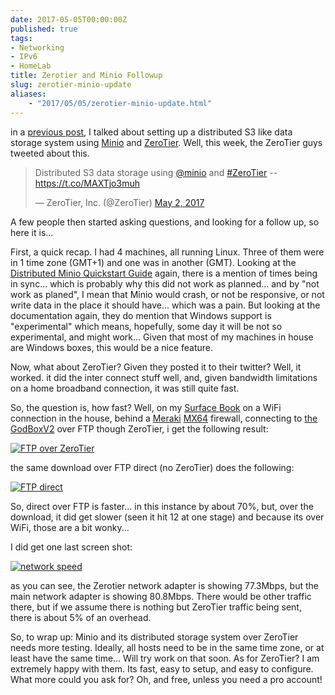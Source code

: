 ```yaml
---
date: 2017-05-05T00:00:00Z
published: true
tags:
- Networking
- IPv6
- HomeLab
title: Zerotier and Minio Followup
slug: zerotier-minio-update
aliases:
    - "2017/05/05/zerotier-minio-update.html"
---
```


in a [previous post][1], I talked about setting up a distributed S3 like data storage system using [Minio][6] and [ZeroTier][7]. Well, this week, the ZeroTier guys tweeted about this.

<blockquote class="twitter-tweet" data-lang="en"><p lang="en" dir="ltr">Distributed S3 data storage using <a href="https://twitter.com/Minio">@minio</a> and <a href="https://twitter.com/hashtag/ZeroTier?src=hash">#ZeroTier</a> -- <a href="https://t.co/MAXTjo3muh">https://t.co/MAXTjo3muh</a></p>&mdash; ZeroTier, Inc. (@ZeroTier) <a href="https://twitter.com/ZeroTier/status/859557214997970944">May 2, 2017</a></blockquote>
<script async src="//platform.twitter.com/widgets.js" charset="utf-8"></script>

A few people then started asking questions, and looking for a follow up, so here it is...

First, a quick recap. I had 4 machines, all running Linux. Three of them were in 1 time zone (GMT+1) and one was in another (GMT). Looking at the [Distributed Minio Quickstart Guide][4] again, there is a mention of times being in sync... which is probably why this did not work as planned... and by "not work as planed", I mean that Minio would crash, or not be responsive, or not write data in the place it should have... which was a pain. But looking at the documentation again, they do mention that Windows support is "experimental" which means, hopefully, some day it will be not so experimental, and might work... Given that most of my machines in house are Windows boxes, this would be a nice feature.

Now, what about ZeroTier? Given they posted it to their twitter? Well, it worked. it did the inter connect stuff well, and, given bandwidth limitations on a home broadband connection, it was still quite fast.

So, the question is, how fast? Well, on my [Surface Book][8] on a WiFi connection in the house, behind a [Meraki][2] [MX64][3] firewall, connecting to [the GodBoxV2][5] over FTP though ZeroTier, i get the following result:

[![FTP over ZeroTier](https://www.tiernanotoole.ie/post_images/2017/05/05/ftpdownload-zerotier-rs.png)](https://www.tiernanotoole.ie/post_images/2017/05/05/ftpdownload-zerotier.png)

the same download over FTP direct (no ZeroTier) does the following:

[![FTP direct](https://www.tiernanotoole.ie/post_images/2017/05/05/ftpdownload-direct-rs.png)](https://www.tiernanotoole.ie/post_images/2017/05/05/ftpdownload-direct.png)

So, direct over FTP is faster... in this instance by about 70%, but, over the download, it did get slower (seen it hit 12 at one stage) and because its over WiFi, those are a bit wonky... 

I did get one last screen shot:

[![network speed](https://www.tiernanotoole.ie/post_images/2017/05/05/networkseed-rs.png)](https://www.tiernanotoole.ie/post_images/2017/05/05/networkspeed.png)

as you can see, the Zerotier network adapter is showing 77.3Mbps, but the main network adapter is showing 80.8Mbps. There would be other traffic there, but if we assume there is nothing but ZeroTier traffic being sent, there is about 5% of an overhead. 

So, to wrap up: Minio and its distributed storage system over ZeroTier needs more testing. Ideally, all hosts need to be in the same time zone, or at least have the same time... Will try work on that soon. As for ZeroTier? I am extremely happy with them. Its fast, easy to setup, and easy to configure. What more could you ask for? Oh, and free, unless you need a pro account! 

[1]:https://www.tiernanotoole.ie/2017/01/19/distributed-s3-storage-minio-zerotier.html
[4]:https://docs.minio.io/docs/distributed-minio-quickstart-guide
[2]:http://www.meraki.com
[3]:https://meraki.cisco.com/products/appliances/mx64
[5]:https://www.tiernanotoole.ie/Computers/GodBoxV2.html
[6]:https://minio.io/
[7]:https://www.zerotier.com/
[8]:https://www.tiernanotoole.ie/Computers/surfacebook.html